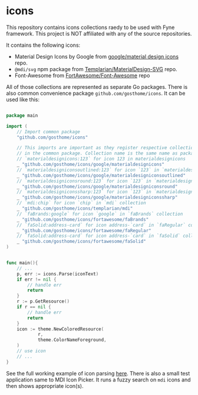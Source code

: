 # icons

This repository contains icons collections raedy to be used with Fyne framework.
This project is NOT affiliated with any of the source repositories.

It contains the following icons:

* Material Design Icons by Google from [google/material design icons](https://github.com/google/material-design-icons) repo.
* `@mdi/svg` npm package from [Templarian/MaterialDesign-SVG](https://github.com/Templarian/MaterialDesign-SVG) repo.
* Font-Awesome from [FortAwesome/Font-Awesome](https://github.com/FortAwesome/Font-Awesome.git) repo

All of those collections are represented as separate Go packages. There is also common convenience package `github.com/gosthome/icons`. It can be used like this:

```go

package main

import (
	// Import common package
	"github.com/gosthome/icons"

	// This imports are important as they register respective collection
	// in the common package. Collection name is the same name as package
	// `materialdesignicons:123` for icon 123 in materialdesignicons
	_ "github.com/gosthome/icons/google/materialdesignicons"
	// `materialdesigniconsoutlined:123` for icon `123` in `materialdesigniconsoutlined` collection
	_ "github.com/gosthome/icons/google/materialdesigniconsoutlined"
	// `materialdesigniconsround:123` for icon `123` in `materialdesigniconsround` collection
	_ "github.com/gosthome/icons/google/materialdesigniconsround"
	// `materialdesigniconssharp:123` for icon `123` in `materialdesigniconssharp` collection
	_ "github.com/gosthome/icons/google/materialdesigniconssharp"
	// `mdi:chip` for icon `chip` in `mdi` collection
	_ "github.com/gosthome/icons/templarian/mdi"
	// `faBrands:google` for icon `google` in `faBrands` collection
	_ "github.com/gosthome/icons/fortawesome/faBrands"
	// `faSolid:address-card` for icon address-`card` in `faRegular` collection
	_ "github.com/gosthome/icons/fortawesome/faRegular"
	// `faSolid:address-card` for icon address-`card` in `faSolid` collection
	_ "github.com/gosthome/icons/fortawesome/faSolid"
)


func main(){
	// ...
	p, err := icons.Parse(iconText)
	if err != nil {
		// handle err
		return
	}
	r := p.GetResource()
	if r == nil {
		// handle err
		return
	}
	icon := theme.NewColoredResource(
			r,
			theme.ColorNameForeground,
	)
	// use icon
	// ...
}

```

See the full working example of icon parsing [here](_test/iconParser/main.go).
There is also a small test application same to MDI Icon Picker. It runs a fuzzy search on `mdi` icons and then shows appropriate icon(s).
